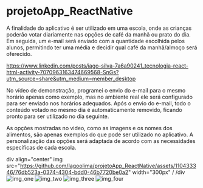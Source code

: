 # projetoApp_ReactNative

A finalidade do aplicativo é ser utilizado em uma escola, onde as crianças poderão votar diariamente nas opções de café da manhã ou prato do dia. Em seguida, um e-mail será enviado com a quantidade escolhida pelos alunos, permitindo ter uma média e decidir qual café da manhã/almoço será oferecido.

https://www.linkedin.com/posts/iago-silva-7a6a90241_tecnologia-react-html-activity-7070963163474669568-SnGs?utm_source=share&utm_medium=member_desktop

No vídeo de demonstração, programei o envio do e-mail para o mesmo horário apenas como exemplo, mas no ambiente real ele será configurado para ser enviado nos horários adequados.
Após o envio do e-mail, todo o conteúdo votado no mesmo dia é automaticamente removido, ficando pronto para ser utilizado no dia seguinte.

As opções mostradas no video, como as imagens e os nomes dos alimentos, são apenas exemplos do que pode ser utilizado no aplicativo. A personalização das opções será adaptada de acordo com as necessidades específicas de cada escola.


div align="center"
img src="https://github.com/Iagoolima/projetoApp_ReactNative/assets/110433346/76db523a-0374-4304-bdd0-46b7720be0a2" width="300px" /
/div
![img_one](https://github.com/Iagoolima/projetoApp_ReactNative/assets/110433346/76db523a-0374-4304-bdd0-46b7720be0a2)
![img_two](https://github.com/Iagoolima/projetoApp_ReactNative/assets/110433346/8cc95901-4f6d-4134-ae1b-a35469f4c9da)
![img_three](https://github.com/Iagoolima/projetoApp_ReactNative/assets/110433346/f849420b-4226-49e9-bb87-b1a70d083d96)
![img_four](https://github.com/Iagoolima/projetoApp_ReactNative/assets/110433346/fc80d88a-28fc-4e26-a8b9-7a2a623170c4)
